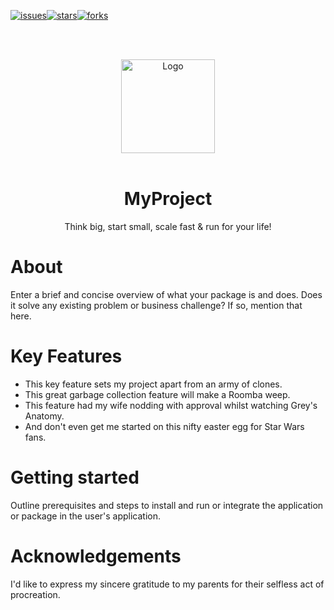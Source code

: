 [![issues][issues-shield]][issues-url][![stars][stars-shield]][stars-url][![forks][forks-shield]][forks-url]

<br /><div align="center"><br /><a href="https://github.com/Mornevanzyl/EasyReadme"><img src="https://noxorg.dev/docs/images/MyProject.png" alt="Logo" width="150"></a></div><br />

<h1 align="center">MyProject</h1>

<p align="center">Think big, start small, scale fast & run for your life!</p>

# About

Enter a brief and concise overview of what your package is and does. Does it solve any existing problem or business challenge? If so, mention that here.

# Key Features

- This key feature sets my project apart from an army of clones.
- This great garbage collection feature will make a Roomba weep.
- This feature had my wife nodding with approval whilst watching Grey's Anatomy.
- And don't even get me started on this nifty easter egg for Star Wars fans.

# Getting started

Outline prerequisites and steps to install and run or integrate the application or package in the user's application.

# Acknowledgements

I'd like to express my sincere gratitude to my parents for their selfless act of procreation.

[version-shield]: https://img.shields.io/nuget/v/EasyReadme.svg?style=for-the-badge

[version-url]: https://www.nuget.org/packages/EasyReadme

[build-shield]: https://img.shields.io/github/actions/workflow/status/Mornevanzyl/EasyReadme/?branch=main&event=push&label=Build&style=for-the-badge

[build-url]: https://github.com/Mornevanzyl/EasyReadme/actions/workflows/?query=branch%3Amain

[contributors-shield]: https://img.shields.io/github/contributors/Mornevanzyl/EasyReadme.svg?style=for-the-badge

[contributors-url]: https://github.com/Mornevanzyl/EasyReadme/graphs/contributors

[forks-shield]: https://img.shields.io/github/forks/Mornevanzyl/EasyReadme.svg?style=for-the-badge

[forks-url]: https://github.com/Mornevanzyl/EasyReadme/network/members

[stars-shield]: https://img.shields.io/github/stars/Mornevanzyl/EasyReadme.svg?style=for-the-badge

[stars-url]: https://github.com/Mornevanzyl/EasyReadme/stargazers

[issues-shield]: https://img.shields.io/github/issues/Mornevanzyl/EasyReadme.svg?style=for-the-badge

[issues-url]: https://github.com/Mornevanzyl/EasyReadme/issues
